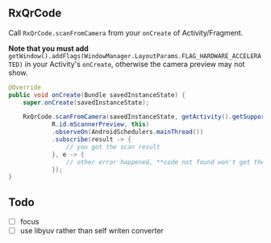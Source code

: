 
## RxQrCode

Call `RxQrCode.scanFromCamera` from your `onCreate` of Activity/Fragment.

**Note that you must add** `getWindow().addFlags(WindowManager.LayoutParams.FLAG_HARDWARE_ACCELERATED)` in your Activity's `onCreate`, otherwise the camera preview may not show.

~~~ java
@Override
public void onCreate(Bundle savedInstanceState) {
    super.onCreate(savedInstanceState);

    RxQrCode.scanFromCamera(savedInstanceState, getActivity().getSupportFragmentManager(),
            R.id.mScannerPreview, this)
            .observeOn(AndroidSchedulers.mainThread())
            .subscribe(result -> {
                // you got the scan result
            }, e -> {
                // other error happened, **code not found won't get there**
            });
}
~~~

## Todo

- [ ] focus
- [ ] use libyuv rather than self writen converter
